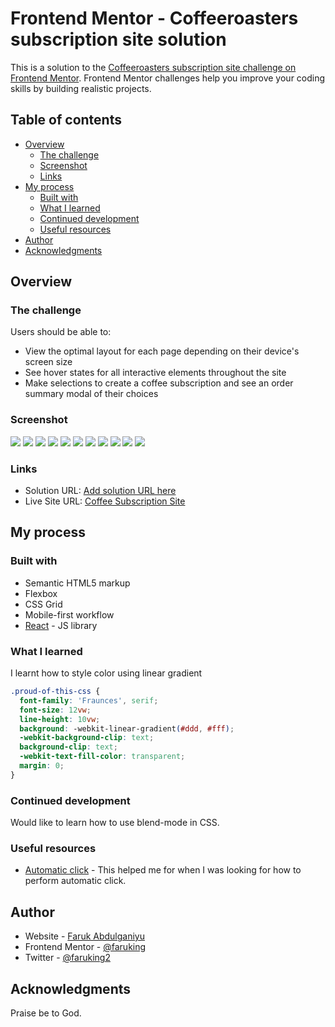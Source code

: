 # Frontend Mentor - Coffeeroasters subscription site solution

This is a solution to the [Coffeeroasters subscription site challenge on Frontend Mentor](https://www.frontendmentor.io/challenges/coffeeroasters-subscription-site-5Fc26HVY6). Frontend Mentor challenges help you improve your coding skills by building realistic projects. 

## Table of contents

- [Overview](#overview)
  - [The challenge](#the-challenge)
  - [Screenshot](#screenshot)
  - [Links](#links)
- [My process](#my-process)
  - [Built with](#built-with)
  - [What I learned](#what-i-learned)
  - [Continued development](#continued-development)
  - [Useful resources](#useful-resources)
- [Author](#author)
- [Acknowledgments](#acknowledgments)


## Overview

### The challenge

Users should be able to:

- View the optimal layout for each page depending on their device's screen size
- See hover states for all interactive elements throughout the site
- Make selections to create a coffee subscription and see an order summary modal of their choices

### Screenshot


![](./src/assets/screenshots/desktop_home.png)
![](./src/assets/screenshots/tablet_home.png)
![](./src/assets/screenshots/mobile_home.png)
![](./src/assets/screenshots/desktop_subscribe.png)
![](./src/assets/screenshots/tablet_subscribe.png)
![](./src/assets/screenshots/mobile_subscribe.png)
![](./src/assets/screenshots/desktop_about.png)
![](./src/assets/screenshots/tablet_about.png)
![](./src/assets/screenshots/mobile_about.png)
![](./src/assets/screenshots/mobile_dialog.png)
![](./src/assets/screenshots/mobile_menu.png)


### Links

- Solution URL: [Add solution URL here](https://your-solution-url.com)
- Live Site URL: [Coffee Subscription Site](https://coffeeorder.vercel.app/)

## My process

### Built with

- Semantic HTML5 markup
- Flexbox
- CSS Grid
- Mobile-first workflow
- [React](https://reactjs.org/) - JS library


### What I learned

I learnt how to style color using linear gradient

```css
.proud-of-this-css {
  font-family: 'Fraunces', serif;
  font-size: 12vw;
  line-height: 10vw;
  background: -webkit-linear-gradient(#ddd, #fff);
  -webkit-background-clip: text;
  background-clip: text;
  -webkit-text-fill-color: transparent;
  margin: 0;
}
```

### Continued development

Would like to learn how to use blend-mode in CSS.

### Useful resources

- [Automatic click](https://developer.mozilla.org/en-US/docs/Web/API/HTMLElement/click) - This helped me for when I was looking for how to perform automatic click. 


## Author

- Website - [Faruk Abdulganiyu](https://faab.vercel.app)
- Frontend Mentor - [@faruking](https://www.frontendmentor.io/profile/faruking)
- Twitter - [@faruking2](https://www.twitter.com/faruking2)


## Acknowledgments

Praise be to God.
